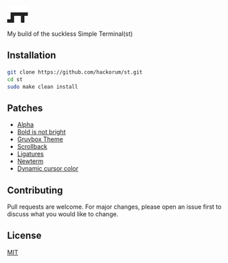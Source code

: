 ![st logo](https://raw.githubusercontent.com/hackorum/st/master/st.png)

My build of the suckless Simple Terminal(st)

## Installation

```bash
git clone https://github.com/hackorum/st.git
cd st
sudo make clean install
```

## Patches

- [Alpha](https://st.suckless.org/patches/alpha/)
- [Bold is not bright](https://st.suckless.org/patches/bold-is-not-bright/)
- [Gruvbox Theme](https://st.suckless.org/patches/gruvbox/)
- [Scrollback](https://st.suckless.org/patches/scrollback/)
- [Ligatures](https://st.suckless.org/patches/ligatures/)
- [Newterm](https://st.suckless.org/patches/newterm/)
- [Dynamic cursor color](https://st.suckless.org/patches/dynamic-cursor-color/)

## Contributing

Pull requests are welcome. For major changes, please open an issue first to discuss what you would like to change.

## License

[MIT](https://choosealicense.com/licenses/mit/)

